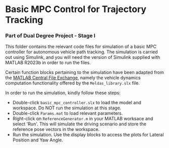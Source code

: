 # Basic MPC Control for Trajectory Tracking
### Part of  Dual Degree Project - Stage I

This folder contains the relevant code files for simulation of a basic MPC controller for autonomous vehicle path tracking. The simulation is carried out using Simulink, and you will need the version of Simulink supplied with MATLAB R2023b in order to run the files.

Certain function blocks pertaining to the simulation have been adapted from the [MATLAB Central File Exchange](https://www.mathworks.com/matlabcentral/fileexchange/68992-designing-an-mpc-controller-with-simulink), namely the vehicle dynamics computation functionality offered by the `Meldas_library.slx` file.

In order to run the simulation, kindly follow these steps:
* Double-click `basic_mpc_controller.slx` to load the model and workspace. Do NOT run the simulation at this stage.
* Double-click `Params.mat` to load relevant parameters.
* Right-click on `ReferenceGenerator.m` in your MATLAB worksace and select 'Run'. This will simulate the driving scenario and store the reference pose vectors in the workspace.
* Run the simulation. Use the display blocks to access the plots for Lateral Position and Yaw Angle.